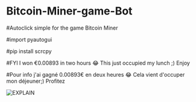# Bitcoin-Miner-game-Bot
#Autoclick simple for the game Bitcoin Miner

#import pyautogui

#pip install scrcpy

#FYI I won €0.00893 in two hours 😂 This just occupied my lunch ;) Enjoy

#Pour info j'ai gagné 0.00893€ en deux heures 😂 Cela vient d'occuper mon déjeuner;) Profitez

![EXPLAIN](https://user-images.githubusercontent.com/61543927/188321228-d3735644-0c30-4a13-8af1-80ca73480307.png)
